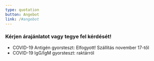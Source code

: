 ```yaml
---
type: quotation
button: Angebot
link: /#angebot
---
```

### Kérjen árajánlatot vagy tegye fel kérdését!

* COVID-19 Antigén gyorsteszt: Elfogyott! Szállítás november 17-től
* COVID-19 IgG/IgM gyorsteszt: raktárról